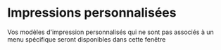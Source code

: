 # Impressions personnalisées


Vos modèles d'impression personnalisés qui ne sont pas associés à un 
 menu spécifique seront disponibles dans cette fenêtre


